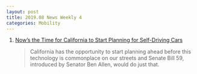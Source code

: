 ```yaml
---
layout: post
title: 2019.08 News Weekly 4
categories: Mobility
---
```


1. [Now’s the Time for California to Start Planning for Self-Driving Cars](https://blog.ucsusa.org/don-anair/nows-the-time-california-self-driving-cars)

    > California has the opportunity to start planning ahead before this technology is commonplace on our streets and Senate Bill 59, introduced by Senator Ben Allen, would do just that.

